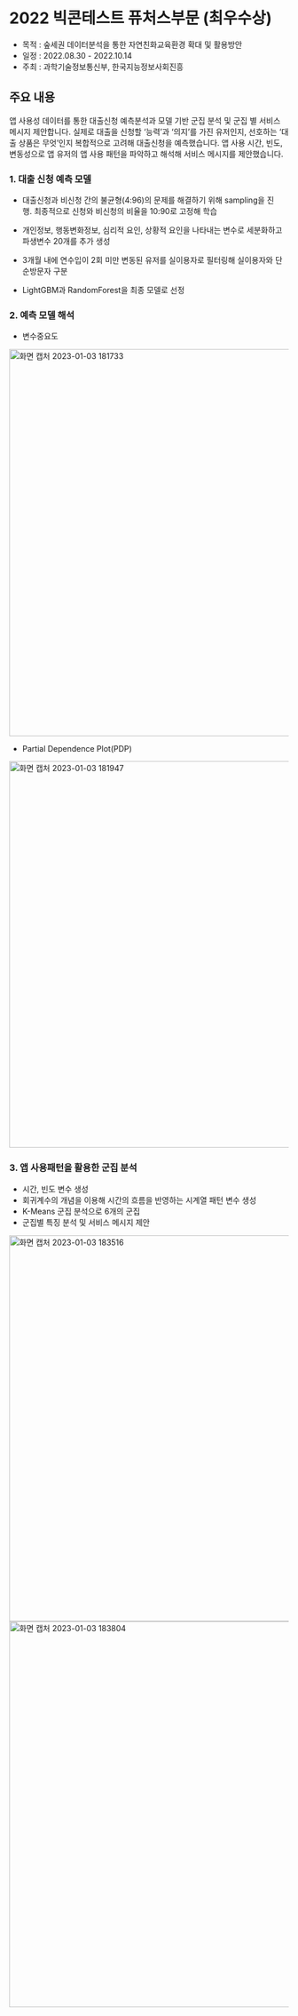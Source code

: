 # 2022 빅콘테스트 퓨처스부문 (최우수상)
- 목적 : 숲세권 데이터분석을 통한 자연친화교육환경 확대 및 활용방안
- 일정 : 2022.08.30 - 2022.10.14
- 주최 : 과학기술정보통신부, 한국지능정보사회진흥

## 주요 내용
앱 사용성 데이터를 통한 대출신청 예측분석과 모델 기반 군집 분석 및 군집 별 서비스 메시지 제안합니다. 실제로 대출을 신청할 ‘능력’과 ‘의지’를 가진 유저인지, 선호하는 ‘대출 상품은 무엇’인지 복합적으로 고려해 대출신청을 예측했습니다. 앱 사용 시간, 빈도, 변동성으로 앱 유저의 앱 사용 패턴을 파악하고 해석해 서비스 메시지를 제안했습니다.

### 1. 대출 신청 예측 모델
- 대출신청과 비신청 간의 불균형(4:96)의 문제를 해결하기 위해 sampling을 진행. 최종적으로 신청와 비신청의 비율을 10:90로 고정해 학습

- 개인정보, 행동변화정보, 심리적 요인, 상황적 요인을 나타내는 변수로 세분화하고 파생변수 20개를 추가 생성

- 3개월 내에 연수입이 2회 미만 변동된 유저를 실이용자로 필터링해 실이용자와 단순방문자 구분

- LightGBM과 RandomForest을 최종 모델로 선정

### 2. 예측 모델 해석
- 변수중요도
<img width="697" alt="화면 캡처 2023-01-03 181733" src="https://user-images.githubusercontent.com/97178674/210332932-970103e3-3b43-41c9-b9fb-ee69ce442ef4.png">

- Partial Dependence Plot(PDP)
<img width="696" alt="화면 캡처 2023-01-03 181947" src="https://user-images.githubusercontent.com/97178674/210333099-7bd4cdf8-ac83-4516-9619-74f7bdbb0006.png">

### 3. 앱 사용패턴을 활용한 군집 분석
- 시간, 빈도 변수 생성
- 회귀계수의 개념을 이용해 시간의 흐름을 반영하는 시계열 패턴 변수 생성
- K-Means 군집 분석으로 6개의 군집
- 군집별 특징 분석 및 서비스 메시지 제안
<img width="695" alt="화면 캡처 2023-01-03 183516" src="https://user-images.githubusercontent.com/97178674/210339256-1faead8b-51a8-4795-a6c2-1c58cc5e770d.png">


<img width="695" alt="화면 캡처 2023-01-03 183804" src="https://user-images.githubusercontent.com/97178674/210339291-61016cb0-89a4-4e90-b64f-622966944ef9.png">
